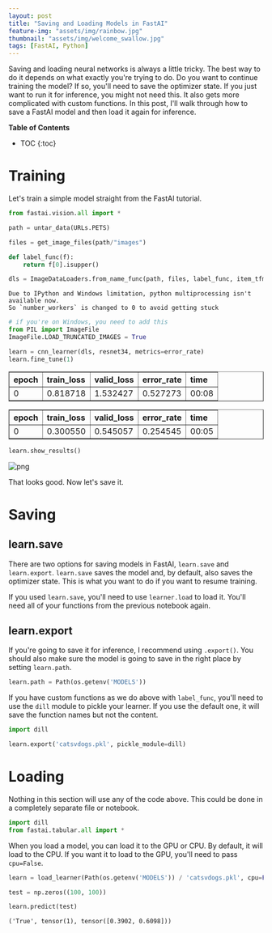 ```yaml
---
layout: post
title: "Saving and Loading Models in FastAI"
feature-img: "assets/img/rainbow.jpg"
thumbnail: "assets/img/welcome_swallow.jpg"
tags: [FastAI, Python]
---
```


Saving and loading neural networks is always a little tricky. The best way to do it depends on what exactly you're trying to do. Do you want to continue training the model? If so, you'll need to save the optimizer state. If you just want to run it for inference, you might not need this. It also gets more complicated with custom functions. In this post, I'll walk through how to save a FastAI model and then load it again for inference.

<b>Table of Contents</b>
* TOC
{:toc}

# Training

Let's train a simple model straight from the FastAI tutorial.


```python
from fastai.vision.all import *
```


```python
path = untar_data(URLs.PETS)
```


```python
files = get_image_files(path/"images")
```


```python
def label_func(f):
    return f[0].isupper()
```


```python
dls = ImageDataLoaders.from_name_func(path, files, label_func, item_tfms=Resize(224))
```

    Due to IPython and Windows limitation, python multiprocessing isn't available now.
    So `number_workers` is changed to 0 to avoid getting stuck
    


```python
# if you're on Windows, you need to add this
from PIL import ImageFile
ImageFile.LOAD_TRUNCATED_IMAGES = True
```


```python
learn = cnn_learner(dls, resnet34, metrics=error_rate)
learn.fine_tune(1)
```


<table border="1" class="dataframe">
  <thead>
    <tr style="text-align: left;">
      <th>epoch</th>
      <th>train_loss</th>
      <th>valid_loss</th>
      <th>error_rate</th>
      <th>time</th>
    </tr>
  </thead>
  <tbody>
    <tr>
      <td>0</td>
      <td>0.818718</td>
      <td>1.532427</td>
      <td>0.527273</td>
      <td>00:08</td>
    </tr>
  </tbody>
</table>



<table border="1" class="dataframe">
  <thead>
    <tr style="text-align: left;">
      <th>epoch</th>
      <th>train_loss</th>
      <th>valid_loss</th>
      <th>error_rate</th>
      <th>time</th>
    </tr>
  </thead>
  <tbody>
    <tr>
      <td>0</td>
      <td>0.300550</td>
      <td>0.545057</td>
      <td>0.254545</td>
      <td>00:05</td>
    </tr>
  </tbody>
</table>



```python
learn.show_results()
```






    
![png]({{site.baseurl}}/2022-02-06-saving-and-loading-models-in-fastai_files/2022-02-06-saving-and-loading-models-in-fastai_12_1.png)
    


That looks good. Now let's save it.

# Saving

## learn.save

There are two options for saving models in FastAI, `learn.save` and `learn.export`. `learn.save` saves the model and, by default, also saves the optimizer state. This is what you want to do if you want to resume training.

If you used `learn.save`, you'll need to use `learner.load` to load it. You'll need all of your functions from the previous notebook again.

## learn.export

If you're going to save it for inference, I recommend using `.export()`. You should also make sure the model is going to save in the right place by setting `learn.path`.


```python
learn.path = Path(os.getenv('MODELS'))
```

If you have custom functions as we do above with `label_func`, you'll need to use the `dill` module to pickle your learner. If you use the default one, it will save the function names but not the content.


```python
import dill
```


```python
learn.export('catsvdogs.pkl', pickle_module=dill)
```

# Loading

Nothing in this section will use any of the code above. This could be done in a completely separate file or notebook.


```python
import dill
from fastai.tabular.all import *
```

When you load a model, you can load it to the GPU or CPU. By default, it will load to the CPU. If you want it to load to the GPU, you'll need to pass `cpu=False`.


```python
learn = load_learner(Path(os.getenv('MODELS')) / 'catsvdogs.pkl', cpu=False, pickle_module=dill)
```


```python
test = np.zeros((100, 100))
```


```python
learn.predict(test)
```








    ('True', tensor(1), tensor([0.3902, 0.6098]))


